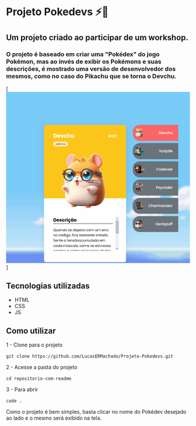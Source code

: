 # Projeto Pokedevs ⚡🐹

## Um projeto criado ao participar de um workshop. 

### O projeto é baseado em criar uma "Pokédex" do jogo Pokémon, mas ao invés de exibir os Pokémons e suas descrições, é mostrado uma versão de desenvolvedor dos mesmos, como no caso do Pikachu que se torna o Devchu.

[<img src="./tela-pokedev.gif" alt="gif da tela do Pokédev">]

## Tecnologias utilizadas

- HTML
- CSS
- JS
## Como utilizar

1 - Clone para o projeto

```
git clone https://github.com/LucasERMachado/Projeto-Pokedevs.git
```

2 - Acesse a pasta do projeto

```
cd repositorio-com-readme
```

3 - Para abrir

```
code .
```
Como o projeto é bem simples, basta clicar no nome do Pokédev desejado ao lado e o mesmo será exibido na tela.

